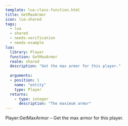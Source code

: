 ```yaml
---
template: lua-class-function.html
title: GetMaxArmor
icon: lua-shared
tags:
  - lua
  - shared
  - needs-verification
  - needs-example
lua:
  library: Player
  function: GetMaxArmor
  realm: shared
  description: "Get the max armor for this player."
  
  arguments:
  - position: 1
    name: "entity"
    type: Player
  returns:
    - type: integer
      description: "The maximum armor"
---
```


<div class="lua__search__keywords">
Player:GetMaxArmor &#x2013; Get the max armor for this player.
</div>
